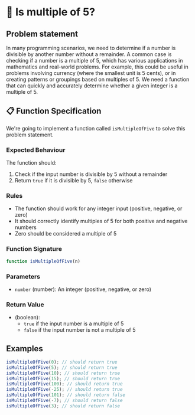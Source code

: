 # 🧮 Is multiple of 5?

## Problem statement

In many programming scenarios, we need to determine if a number is divisible by another number without a remainder. A common case is checking if a number is a multiple of 5, which has various applications in mathematics and real-world problems. For example, this could be useful in problems involving currency (where the smallest unit is 5 cents), or in creating patterns or groupings based on multiples of 5. We need a function that can quickly and accurately determine whether a given integer is a multiple of 5.

## 📋 Function Specification

We're going to implement a function called `isMultipleOfFive` to solve this problem statement.

### Expected Behaviour

The function should:

1. Check if the input number is divisible by 5 without a remainder
2. Return `true` if it is divisible by 5, `false` otherwise

### Rules

- The function should work for any integer input (positive, negative, or zero)
- It should correctly identify multiples of 5 for both positive and negative numbers
- Zero should be considered a multiple of 5

### Function Signature

```javascript
function isMultipleOfFive(n)
```

### Parameters

- `number` (number): An integer (positive, negative, or zero)

### Return Value

- (boolean):
  - `true` if the input number is a multiple of 5
  - `false` if the input number is not a multiple of 5

## Examples

```javascript
isMultipleOfFive(0); // should return true
isMultipleOfFive(5); // should return true
isMultipleOfFive(10); // should return true
isMultipleOfFive(15); // should return true
isMultipleOfFive(100); // should return true
isMultipleOfFive(-25); // should return true
isMultipleOfFive(101); // should return false
isMultipleOfFive(-7); // should return false
isMultipleOfFive(3); // should return false
```
